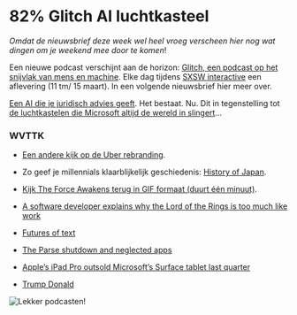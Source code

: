 # 82% Glitch AI luchtkasteel

*Omdat de nieuwsbrief deze week wel heel vroeg verscheen hier nog wat dingen om je weekend mee door te komen*!

Een nieuwe podcast verschijnt aan de horizon: [Glitch, een podcast op het snijvlak van mens en machine](http://www.glitch.show). Elke dag tijdens [SXSW interactive](http://sxsw.com) een aflevering (11 tm/ 15 maart). In een volgende nieuwsbrief hier meer over.

[Een AI die je juridisch advies geeft](http://www.rossintelligence.com/). Het bestaat. Nu. Dit in tegenstelling tot [de luchtkastelen die Microsoft altijd de wereld in slingert](https://www.youtube.com/watch?v=oKqzeoMCU0c)…

### WVTTK

- [Een andere kijk op de Uber rebranding](http://gawker.com/uber-got-a-new-logo-which-doesnt-mean-shit-1756688672).

- Zo geef je millennials klaarblijkelijk geschiedenis: [History of Japan](https://www.youtube.com/watch?v=Mh5LY4Mz15o).

- [Kijk The Force Awakens terug in GIF formaat (duurt één minuut)](http://imgur.com/gallery/Ttg8P67).

- [A software developer explains why the Lord of the Rings is too much like work](https://www.youtube.com/watch?v=i9oU7rfb-do)

- [Futures of text](http://whoo.ps/2015/02/23/futures-of-text)

- [The Parse shutdown and neglected apps](https://marco.org/2016/02/01/parse-shutdown-neglected-apps)

- [Apple’s iPad Pro outsold Microsoft’s Surface tablet last quarter](http://www.theverge.com/2016/2/1/10886720/apple-ipad-pro-outsold-microsoft-surface-sales)

- [Trump Donald](http://trumpdonald.org/)

![Lekker podcasten!](https://media.giphy.com/media/UNvFtwevQdQbe/giphy.gif)